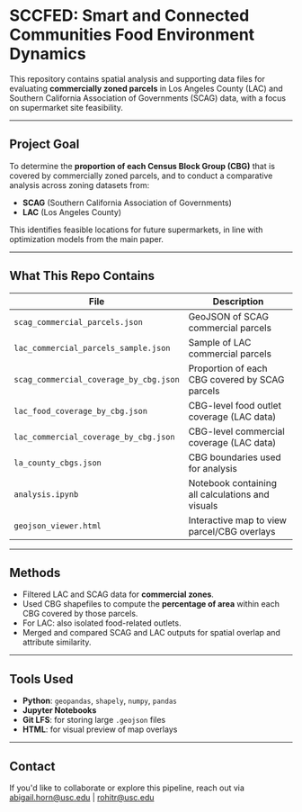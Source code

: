 # SCCFED: Smart and Connected Communities Food Environment Dynamics

This repository contains spatial analysis and supporting data files for evaluating **commercially zoned parcels** in Los Angeles County (LAC) and Southern California Association of Governments (SCAG) data, with a focus on supermarket site feasibility.
 
---

## Project Goal

To determine the **proportion of each Census Block Group (CBG)** that is covered by commercially zoned parcels, and to conduct a comparative analysis across zoning datasets from:

-  **SCAG** (Southern California Association of Governments)
-  **LAC** (Los Angeles County)

This identifies feasible locations for future supermarkets, in line with optimization models from the main paper.

---

## What This Repo Contains

| File | Description |
|------|-------------|
| `scag_commercial_parcels.json` | GeoJSON of SCAG commercial parcels |
| `lac_commercial_parcels_sample.json` | Sample of LAC commercial parcels |
| `scag_commercial_coverage_by_cbg.json` | Proportion of each CBG covered by SCAG parcels |
| `lac_food_coverage_by_cbg.json` | CBG-level food outlet coverage (LAC data) |
| `lac_commercial_coverage_by_cbg.json` | CBG-level commercial coverage (LAC data) |
| `la_county_cbgs.json` | CBG boundaries used for analysis |
| `analysis.ipynb` | Notebook containing all calculations and visuals |
| `geojson_viewer.html` | Interactive map to view parcel/CBG overlays |

---

## Methods

- Filtered LAC and SCAG data for **commercial zones**.
- Used CBG shapefiles to compute the **percentage of area** within each CBG covered by those parcels.
- For LAC: also isolated food-related outlets.
- Merged and compared SCAG and LAC outputs for spatial overlap and attribute similarity.

---

## Tools Used

- **Python**: `geopandas`, `shapely`, `numpy`, `pandas`
- **Jupyter Notebooks**
- **Git LFS**: for storing large `.geojson` files
- **HTML**: for visual preview of map overlays

---

## Contact
If you'd like to collaborate or explore this pipeline, reach out via [abigail.horn@usc.edu](mailto:abigail.horn@usc.edu) | [rohitr@usc.edu](mailto:rohitr@usc.edu) 
